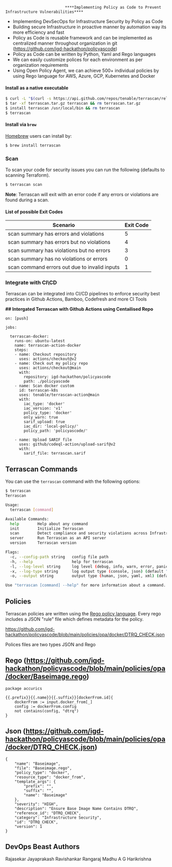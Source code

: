 
                              ****Implementing Policy as Code to Prevent Infrastructure Vulnerabilities****


* Implementing  DevSecOps for Infrastructure Security by Policy as Code
* Building secure Infrastructure in proactive manner by automation way its more efficiency and fast
* Policy as Code is reusable framework and can be implemented as centralized manner throughout organization in git (https://github.com/igd-hackathon/policyascode)
* Policy as Code can be written by Python, Yaml and Rego languages
* We can easily customize polices for each environment as per organization requirements
* Using Open Policy Agent, we can achieve 500+  individual policies by using Rego language for  AWS, Azure, GCP, Kubernetes and Docker


#### Install as a native executable

```sh
$ curl -L "$(curl -s https://api.github.com/repos/tenable/terrascan/releases/latest | grep -o -E "https://.+?_Darwin_x86_64.tar.gz")" > terrascan.tar.gz
$ tar -xf terrascan.tar.gz terrascan && rm terrascan.tar.gz
$ install terrascan /usr/local/bin && rm terrascan
$ terrascan
```

#### Install via `brew`

[Homebrew](https://brew.sh/) users can install by:

```sh
$ brew install terrascan
```

### Scan
To scan your code for security issues you can run the following (defaults to scanning Terraform).

```sh
$ terrascan scan
```
**Note**: Terrascan will exit with an error code if any errors or violations are found during a scan.

#### List of possible Exit Codes
| Scenario      | Exit Code |
| ----------- | ----------- |
| scan summary has errors and violations | 5 |
| scan summary has errors but no violations | 4 |
| scan summary has violations but no errors | 3 |
| scan summary has no violations or errors | 0 |
| scan command errors out due to invalid inputs | 1 |

### Integrate with CI\CD

Terrascan can be integrated into CI/CD pipelines to enforce security best practices in Github Actions, Bamboo, Codefresh and more CI Tools

**## Intergated Terrascan with Github Actions using Centailised Repo**

```
on: [push]

jobs:

  terrascan-docker:
    runs-on: ubuntu-latest
    name: terrascan-action-docker
    steps:
    - name: Checkout repository
      uses: actions/checkout@v2
    - name: Check out my policy repo
      uses: actions/checkout@main
      with:
        repository: igd-hackathon/policyascode
        path: ./policyascode
    - name: Scan docker custom
      id: terrascan-k8s
      uses: tenable/terrascan-action@main
      with:
        iac_type: 'docker'
        iac_version: 'v1'
        policy_type: 'docker'
        only_warn: true
        sarif_upload: true
        iac_dir: 'local-policy/'
        policy_path: 'policyascode/'
        
    - name: Upload SARIF file
      uses: github/codeql-action/upload-sarif@v2
      with:
        sarif_file: terrascan.sarif

```


## Terrascan Commands
You can use the `terrascan` command with the following options:

```sh
$ terrascan
Terrascan

Usage:
  terrascan [command]

Available Commands:
  help        Help about any command
  init        Initialize Terrascan
  scan        Detect compliance and security violations across Infrastructure as Code.
  server      Run Terrascan as an API server
  version     Terrascan version

Flags:
  -c, --config-path string   config file path
  -h, --help                 help for terrascan
  -l, --log-level string     log level (debug, info, warn, error, panic, fatal) (default "info")
  -x, --log-type string      log output type (console, json) (default "console")
  -o, --output string        output type (human, json, yaml, xml) (default "human")

Use "terrascan [command] --help" for more information about a command.
```

## Policies
Terrascan policies are written using the [Rego policy language](https://www.openpolicyagent.org/docs/latest/policy-language/). Every rego includes a JSON "rule" file which defines metadata for the policy.

https://github.com/igd-hackathon/policyascode/blob/main/policies/opa/docker/DTRQ_CHECK.json

Polices files are two types JSON and Rego

## Rego (https://github.com/igd-hackathon/policyascode/blob/main/policies/opa/docker/Baseimage.rego)
```
package accurics

{{.prefix}}{{.name}}{{.suffix}}[dockerFrom.id]{
	dockerFrom := input.docker_from[_]
    config := dockerFrom.config
    not contains(config, "dtrq")
}

```


## Json (https://github.com/igd-hackathon/policyascode/blob/main/policies/opa/docker/DTRQ_CHECK.json)
```
{
    "name": "Baseimage",
    "file": "Baseimage.rego",
    "policy_type": "docker",
    "resource_type": "docker_from",
    "template_args": {
        "prefix": "",
        "suffix": "",
        "name": "Baseimage"
    },
    "severity": "HIGH",
    "description": "Ensure Base Image Name Contains DTRQ",
    "reference_id": "DTRQ_CHECK",
    "category": "Infrastructure Security",
    "id": "DTRQ_CHECK",
    "version": 1
}
```


## DevOps Beast Authors

Rajasekar Jayaprakash
Ravishankar Rangaraj
Madhu A G
Harikrishna
